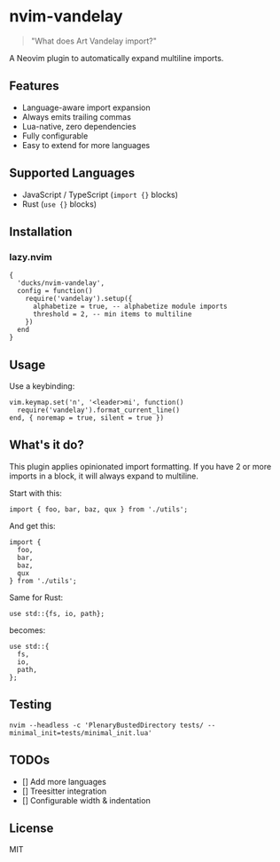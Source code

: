 # nvim-vandelay

> "What does Art Vandelay import?"

A Neovim plugin to automatically expand multiline imports.

## Features

- Language-aware import expansion
- Always emits trailing commas
- Lua-native, zero dependencies
- Fully configurable
- Easy to extend for more languages

## Supported Languages

- JavaScript / TypeScript (`import {}` blocks)
- Rust (`use {}` blocks)

## Installation

### lazy.nvim
```
{
  'ducks/nvim-vandelay',
  config = function()
    require('vandelay').setup({
      alphabetize = true, -- alphabetize module imports
      threshold = 2, -- min items to multiline
    })
  end
}
```

## Usage

Use a keybinding:

```
vim.keymap.set('n', '<leader>mi', function()
  require('vandelay').format_current_line()
end, { noremap = true, silent = true })
```

## What's it do?

This plugin applies opinionated import formatting. If you have 2 or more
imports in a block, it will always expand to multiline.

Start with this:

`import { foo, bar, baz, qux } from './utils';`

And get this:

```
import {
  foo,
  bar,
  baz,
  qux
} from './utils';
```

Same for Rust:

`use std::{fs, io, path};`

becomes:

```
use std::{
  fs,
  io,
  path,
};
```

## Testing

`nvim --headless -c 'PlenaryBustedDirectory tests/ --minimal_init=tests/minimal_init.lua'`

## TODOs

- [] Add more languages
- [] Treesitter integration
- [] Configurable width & indentation

## License

MIT
